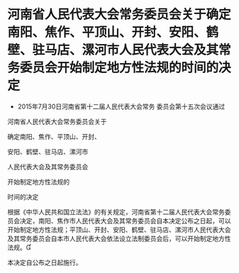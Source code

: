 # 河南省人民代表大会常务委员会关于确定南阳、焦作、平顶山、开封、安阳、鹤壁、驻马店、漯河市人民代表大会及其常务委员会开始制定地方性法规的时间的决定

- 2015年7月30日河南省第十二届人民代表大会常务
  委员会第十五次会议通过

<!-- INFO END -->

河南省人民代表大会常务委员会关于

确定南阳、焦作、平顶山、开封、

安阳、鹤壁、驻马店、漯河市

人民代表大会及其常务委员会

开始制定地方性法规的

时间的决定

根据《中华人民共和国立法法》的有关规定，河南省第十二届人民代表大会常务委员会决定，南阳、焦作市人民代表大会及其常务委员会自本决定公布之日起，可以开始制定地方性法规；平顶山、开封、安阳、鹤壁、驻马店、漯河市人民代表大会及其常务委员会自本市人民代表大会依法设立法制委员会后，可以开始制定地方性法规。

本决定自公布之日起施行。
